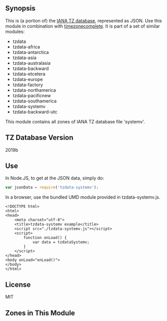 
## Synopsis

This is (a portion of) the [IANA TZ database](https://www.iana.org/time-zones), represented as JSON. Use this module in combination with [timezonecomplete](https://www.npmjs.com/package/timezonecomplete).
It is part of a set of similar modules:
* tzdata
* tzdata-africa
* tzdata-antarctica
* tzdata-asia
* tzdata-australasia
* tzdata-backward
* tzdata-etcetera
* tzdata-europe
* tzdata-factory
* tzdata-northamerica
* tzdata-pacificnew
* tzdata-southamerica
* tzdata-systemv
* tzdata-backward-utc

This module contains all zones of IANA TZ database file 'systemv'.



## TZ Database Version

2019b

## Use

In Node.JS, to get at the JSON data, simply do:

```javascript
var jsonData = require('tzdata-systemv');
```

In a browser, use the bundled UMD module provided in tzdata-systemv.js.

```
<!DOCTYPE html>
<html>
<head>
    <meta charset="utf-8">
    <title>tzdata-systemv example</title>
    <script src="./tzdata-systemv.js"></script>
    <script>
        function onLoad() {
            var data = tzdataSystemv;
        }
    </script>
</head>
<body onLoad="onLoad()">
</body>
</html>
```

## License

MIT

## Zones in This Module


